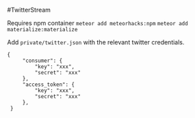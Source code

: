 #TwitterStream

Requires npm container
`meteor add meteorhacks:npm`
`meteor add materialize:materialize`

Add `private/twitter.json` with the relevant twitter credentials.
```
{
     "consumer": {
         "key": "xxx",
         "secret": "xxx"
     },
     "access_token": {
         "key": "xxx",
         "secret": "xxx"
     },
 }
 ```